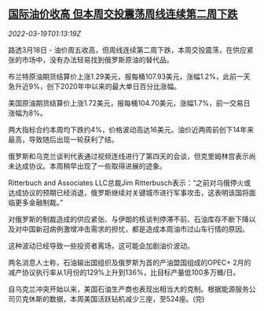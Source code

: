 <!--1647653463000-->
[国际油价收高 但本周交投震荡周线连续第二周下跌](https://cn.reuters.com/article/global-oil-drv-0319-idCNKCS2LG00N)
------

<div><i>2022-03-19T01:13:19Z</i></div><p>路透3月18日 - 油价周五收高，但周线连续第二周下跌，本周交投震荡，在供应紧张的市场中，没有办法轻易找到俄罗斯原油的替代品。</p><p>布兰特原油期货结算价上涨1.29美元，报每桶107.93美元，涨幅1.2%，此前一天急升近9%，创下2020年中以来的最大单日百分比涨幅。</p><p>美国原油期货结算价上涨1.72美元，报每桶104.70美元，涨幅1.7%，前一交易日涨幅为8%。</p><p>两大指标合约本周均下跌约4%，价格波动高达16美元。油价近两周前创下14年来最高，导致随后出现一轮获利了结。</p><p>俄罗斯和乌克兰谈判代表通过视频连线进行了第四天的会谈，但克里姆林宫表示尚未达成协议。本周稍早出现了一些取得进展的迹象。</p><p>Ritterbuch and Associates LLC总裁Jim Ritterbusch表示：“之前对乌俄停火或达成协议的预期已经消退，俄罗斯继续对关键城市进行军事攻击，这表明该国将面临更多金融制裁。”</p><p>对俄罗斯的制裁造成的供应紧张、与伊朗的核谈判停滞不前、石油库存不断下降以及对中国新冠病例激增冲击需求的担忧，都是造成本周油市过山车行情的原因。</p><p>这种波动已经导致一些投资者离场，这可能会加剧油价波动。</p><p>两名消息人士称，石油输出国组织及俄罗斯为首的产油盟国组成的OPEC+ 2月的减产协议执行率从1月份的129%上升到136%，比目标产量低100多万桶/日。</p><p>自乌克兰冲突开始以来，美国石油生产商也表现出相当大的克制。根据能源服务公司贝克休斯的数据，本周美国活跃钻机减少三座，至524座。(完)</p>
